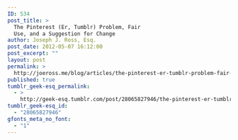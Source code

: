 ```yaml
---
ID: 534
post_title: >
  The Pinterest (Er, Tumblr) Problem, Fair
  Use, and a Suggestion for Change
author: Joseph J. Ross, Esq.
post_date: 2012-05-07 16:12:00
post_excerpt: ""
layout: post
permalink: >
  http://joeross.me/blog/articles/the-pinterest-er-tumblr-problem-fair-use-and/
published: true
tumblr_geek-esq_permalink:
  - >
    http://geek-esq.tumblr.com/post/28065827946/the-pinterest-er-tumblr-problem-fair-use-and
tumblr_geek-esq_id:
  - "28065827946"
gfonts_meta_no_font:
  - "1"
---
```

